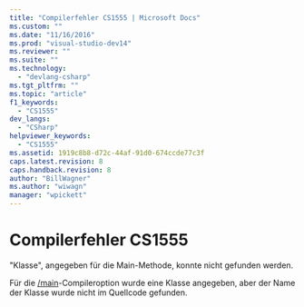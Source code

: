 ```yaml
---
title: "Compilerfehler CS1555 | Microsoft Docs"
ms.custom: ""
ms.date: "11/16/2016"
ms.prod: "visual-studio-dev14"
ms.reviewer: ""
ms.suite: ""
ms.technology: 
  - "devlang-csharp"
ms.tgt_pltfrm: ""
ms.topic: "article"
f1_keywords: 
  - "CS1555"
dev_langs: 
  - "CSharp"
helpviewer_keywords: 
  - "CS1555"
ms.assetid: 1919c8b8-d72c-44af-91d0-674ccde77c3f
caps.latest.revision: 8
caps.handback.revision: 8
author: "BillWagner"
ms.author: "wiwagn"
manager: "wpickett"
---
```

# Compilerfehler CS1555
"Klasse", angegeben für die Main\-Methode, konnte nicht gefunden werden.  
  
 Für die [\/main](../../csharp/language-reference/compiler-options/main-compiler-option.md)\-Compileroption wurde eine Klasse angegeben, aber der Name der Klasse wurde nicht im Quellcode gefunden.